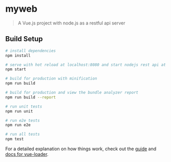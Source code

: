 # myweb

> A Vue.js project with node.js as a restful api server

## Build Setup

``` bash
# install dependencies
npm install

# serve with hot reload at localhost:8080 and start nodejs rest api at localhost:8081
npm start

# build for production with minification
npm run build

# build for production and view the bundle analyzer report
npm run build --report

# run unit tests
npm run unit

# run e2e tests
npm run e2e

# run all tests
npm test
```

For a detailed explanation on how things work, check out the [guide](http://vuejs-templates.github.io/webpack/) and [docs for vue-loader](http://vuejs.github.io/vue-loader).
